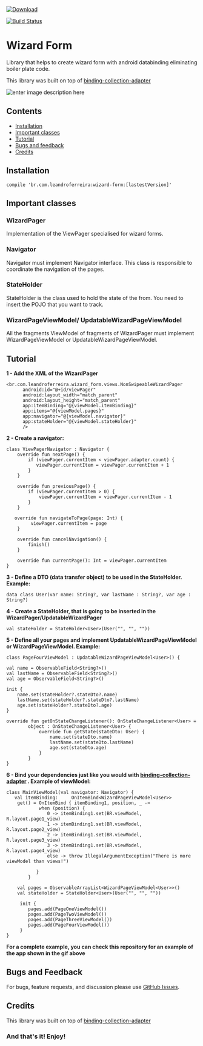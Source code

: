 [ ![Download](https://api.bintray.com/packages/lehen01/maven/wizard_forms/images/download.svg) ](https://bintray.com/lehen01/maven/wizard_forms/_latestVersion)

[![Build Status](https://travis-ci.org/leandroBorgesFerreira/WizardForm.svg?branch=0.2.0)](https://travis-ci.org/leandroBorgesFerreira/WizardForm)

# Wizard Form

Library that helps to create wizard form with android databinding eliminating boiler plate code.

This library was built on top of [binding-collection-adapter](https://github.com/evant/binding-collection-adapter)    

![enter image description here](https://lh3.googleusercontent.com/-NrDNxO2TFXc/WaG52kAzVxI/AAAAAAAAAGI/5ARSuzL2DPsS0ZOF0iEl6-uQW_VHwDt1ACLcBGAs/s0/Aug-26-2017+15-11-12.gif "Aug-26-2017 15-11-12.gif")

## Contents

 - [Installation](#installation)
 - [Important classes](#important-classes)
 - [Tutorial](#tutorial)
 - [Bugs and feedback](#bugs-and-feedback)
 - [Credits](#credits)

## Installation

    compile 'br.com.leandroferreira:wizard-form:[lastestVersion]'

## Important classes  
          
### WizardPager
Implementation of the ViewPager specialised for wizard forms. 

### Navigator 
Navigator must implement Navigator interface. This class is responsible to coordinate the navigation of the pages. 

### StateHolder

StateHolder is the class used to hold the state of the from. You need to insert the POJO that you want to track. 

### WizardPageViewModel/ UpdatableWizardPageViewModel

All the fragments ViewModel of fragments of WizardPager must implement WizardPageViewModel or UpdatableWizardPageViewModel. 

## Tutorial
**1 - Add the XML of the WizardPager**

    <br.com.leandroferreira.wizard_form.views.NonSwipeableWizardPager
          android:id="@+id/viewPager"
          android:layout_width="match_parent"
          android:layout_height="match_parent"
          app:itemBinding="@{viewModel.itemBinding}"
          app:items="@{viewModel.pages}"
          app:navigator="@{viewModel.navigator}"
          app:stateHolder="@{viewModel.stateHolder}"
          />

**2 - Create a navigator:**

    class ViewPagerNavigator : Navigator {
	    override fun nextPage() {
            if (viewPager.currentItem < viewPager.adapter.count) {
               viewPager.currentItem = viewPager.currentItem + 1
            }
        }

        override fun previousPage() {
            if (viewPager.currentItem > 0) {
                viewPager.currentItem = viewPager.currentItem - 1
            }
        }

       override fun navigateToPage(page: Int) {
             viewPager.currentItem = page
        }

        override fun cancelNavigation() {
            finish()
        }

        override fun currentPage(): Int = viewPager.currentItem
    }

**3 - Define a DTO (data transfer object) to be used in the StateHolder. Example:**
  

    data class User(var name: String?, var lastName : String?, var age : String?)

**4 - Create a StateHolder, that is going to be inserted in the WizardPager/UpdatableWizardPager**

    val stateHolder = StateHolder<User>(User("", "", ""))

**5 - Define all your pages and implement UpdatableWizardPageViewModel or WizardPageViewModel. Example:**

    class PageFourViewModel : UpdatableWizardPageViewModel<User>() {

    val name = ObservableField<String?>()
    val lastName = ObservableField<String?>()
    val age = ObservableField<String?>()

    init {
        name.set(stateHolder?.stateDto?.name)
        lastName.set(stateHolder?.stateDto?.lastName)
        age.set(stateHolder?.stateDto?.age)
    }

    override fun getOnStateChangeListener(): OnStateChangeListener<User> =
            object : OnStateChangeListener<User> {
                override fun getState(stateDto: User) {
                    name.set(stateDto.name)
                    lastName.set(stateDto.lastName)
                    age.set(stateDto.age)
                }
            }
    }

**6 - Bind your dependencies just like you would with [binding-collection-adapter](https://github.com/evant/binding-collection-adapter)    . Example of viewModel:** 


    class MainViewModel(val navigator: Navigator) {
       val itemBinding:     OnItemBind<WizardPageViewModel<User>>
        get() = OnItemBind { itemBinding1, position, _ ->
                when (position) {
                   0 -> itemBinding1.set(BR.viewModel, R.layout.page1_view)
                   1 -> itemBinding1.set(BR.viewModel, R.layout.page2_view)
                   2 -> itemBinding1.set(BR.viewModel, R.layout.page3_view)
                   3 -> itemBinding1.set(BR.viewModel, R.layout.page4_view)
                   else -> throw IllegalArgumentException("There is more viewModel than views!")

               }
            }

        val pages = ObservableArrayList<WizardPageViewModel<User>>()
        val stateHolder = StateHolder<User>(User("", "", ""))

         init {
            pages.add(PageOneViewModel())
            pages.add(PageTwoViewModel())
            pages.add(PageThreeViewModel())
            pages.add(PageFourViewModel())
         }
    }


**For a complete example, you can check this repository for an example of the app shown in the gif above** 

## Bugs and Feedback

For bugs, feature requests, and discussion please use [GitHub Issues](https://github.com/leandroBorgesFerreira/WizardForm/issues).

## Credits

This library was built on top of [binding-collection-adapter](https://github.com/evant/binding-collection-adapter)    

### And that's it! Enjoy!
